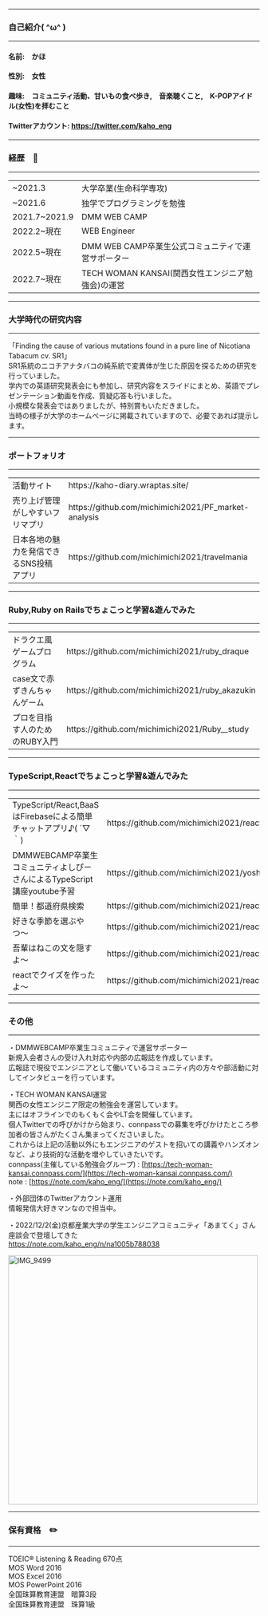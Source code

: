 ----------------------
### 自己紹介( ^ω^ )
----------------------
#### 名前:　かほ <br>
#### 性別:　女性<br>
#### 趣味:　コミュニティ活動、甘いもの食べ歩き,　音楽聴くこと,　K-POPアイドル(女性)を拝むこと
#### Twitterアカウント: https://twitter.com/kaho_eng

-------------------------------------------------------------------------
### 経歴　💼
-------------------------------------------------------------------------

<table>
  <tr>
      <td>~2021.3</td><td>大学卒業(生命科学専攻)</td>
  </tr>
  <tr>
      <td>~2021.6</td><td>独学でプログラミングを勉強</td>
  </tr>
  <tr>
    <td>2021.7~2021.9</td><td>DMM WEB CAMP</td>
  </tr>
  <tr>
    <td>2022.2~現在</td><td>WEB Engineer</td>
  </tr>
  <tr>
    <td>2022.5~現在</td><td>DMM WEB CAMP卒業生公式コミュニティで運営サポーター</td>
  </tr>
   <tr>
    <td>2022.7~現在</td><td>TECH WOMAN KANSAI(関西女性エンジニア勉強会)の運営</td>
  </tr>
</table>

-------------------------------------------------------------------------
### 大学時代の研究内容
-------------------------------------------------------------------------
「Finding the cause of various mutations found in a pure line of Nicotiana Tabacum cv. SR1」<br>
SR1系統のニコチアナタバコの純系統で変異体が生じた原因を探るための研究を行っていました。<br>
学内での英語研究発表会にも参加し、研究内容をスライドにまとめ、英語でプレゼンテーション動画を作成、質疑応答も行いました。<br>
小規模な発表会ではありましたが、特別賞もいただきました。<br>
当時の様子が大学のホームページに掲載されていますので、必要であれば提示します。


-------------------------------------------------------------------------
### ポートフォリオ
-------------------------------------------------------------------------

<table>
  <tr>
    <td>活動サイト</td><td>https://kaho-diary.wraptas.site/</td>
  </tr>
  <tr>
      <td>売り上げ管理がしやすいフリマプリ</td><td>https://github.com/michimichi2021/PF_market-analysis</td>
  </tr>
  <tr>
      <td>日本各地の魅力を発信できるSNS投稿アプリ</td><td>https://github.com/michimichi2021/travelmania</td>
  </tr>
</table>

-------------------------------------------------------------------------
### Ruby,Ruby on Railsでちょこっと学習&遊んでみた
-------------------------------------------------------------------------
<table>
  <tr>
    <td>ドラクエ風ゲームプログラム</td><td>https://github.com/michimichi2021/ruby_draque</td>
  </tr>
  <tr>
    <td>case文で赤ずきんちゃんゲーム</td><td>https://github.com/michimichi2021/ruby_akazukin</td>
  </tr>
  <tr>
    <td>プロを目指す人のためのRUBY入門</td><td>https://github.com/michimichi2021/Ruby__study</td>
  </tr>
</table>

-------------------------------------------------------------------------
### TypeScript,Reactでちょこっと学習&遊んでみた
-------------------------------------------------------------------------
<table>
  <tr>
    <td>TypeScript/React,BaaSはFirebaseによる簡単チャットアプリ♪( ´▽｀)</td><td>https://github.com/michimichi2021/react-firebase-chat</td>
  </tr>
  <tr>
    <td>DMMWEBCAMP卒業生コミュニティよしぴーさんによるTypeScript講座youtube予習</td><td>https://github.com/michimichi2021/yoshipi-homework-1</td>
  </tr>
  <tr>
    <td>簡単！都道府県検索</td><td>https://github.com/michimichi2021/react_search_prefecture</td>
  </tr>
  <tr>
    <td>好きな季節を選ぶやつ〜</td><td>https://github.com/michimichi2021/react_select_season</td>
  </tr>
  <tr>
    <td>吾輩はねこの文を隠すよ〜</td><td>https://github.com/michimichi2021/react_hide_sentence</td>
  </tr>
  <tr>
    <td>reactでクイズを作ったよ〜</td><td>https://github.com/michimichi2021/react_quiz</td>
  </tr>
</table>

-------------------------------------------------------------------------
### その他
-------------------------------------------------------------------------
・DMMWEBCAMP卒業生コミュニティで運営サポーター<br>
新規入会者さんの受け入れ対応や内部の広報誌を作成しています。<br>
広報誌で現役でエンジニアとして働いているコミュニティ内の方々や部活動に対してインタビューを行っています。<br>

・TECH WOMAN KANSAI運営<br>
関西の女性エンジニア限定の勉強会を運営しています。<br>
主にはオフラインでのもくもく会やLT会を開催しています。<br>
個人Twitterでの呼びかけから始まり、connpassでの募集を呼びかけたところ参加者の皆さんがたくさん集まってくださいました。<br>
これからは上記の活動以外にもエンジニアのゲストを招いての講義やハンズオンなど、より技術的な活動を増やしていきたいです。<br>
connpass(主催している勉強会グループ) : [https://tech-woman-kansai.connpass.com/](https://tech-woman-kansai.connpass.com/)<br>
note : [https://note.com/kaho_eng/](https://note.com/kaho_eng/)

・外部団体のTwitterアカウント運用<br>
情報発信大好きマンなので担当中。<br>

・2022/12/2(金)京都産業大学の学生エンジニアコミュニティ「あまてく」さん座談会で登壇してきた<br>
https://note.com/kaho_eng/n/na1005b788038


<img width="500" alt="IMG_9499" src="https://user-images.githubusercontent.com/84381486/205535018-60fd19a3-c3f5-47d4-ae22-1269b8eca3e7.PNG">

-------------------------------------------------------------------------
### 保有資格　✏️
-------------------------------------------------------------------------
TOEIC® Listening & Reading 670点<br>
MOS Word 2016<br>
MOS Excel 2016<br>
MOS PowerPoint 2016<br>
全国珠算教育連盟　暗算3段<br>
全国珠算教育連盟　珠算1級



